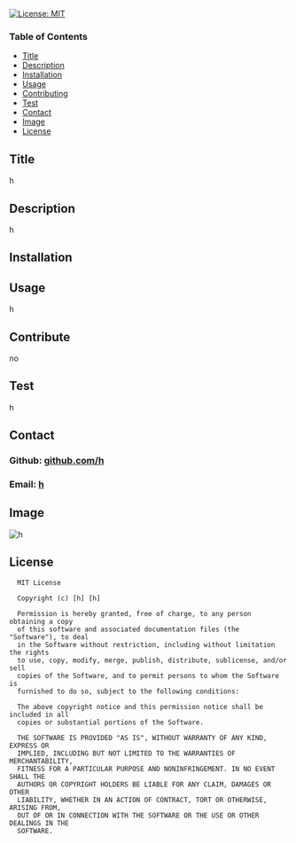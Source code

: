 [![License: MIT](https://img.shields.io/badge/License-MIT-yellow.svg)](https://opensource.org/licenses/MIT)

### Table of Contents
- [Title](#Title)
- [Description](#description)
- [Installation](#installation)
- [Usage](#usage)
- [Contributing](#contributing)
- [Test](#test)
- [Contact](#contact)
- [Image](#image)
- [License](#license)

## Title

h

## Description

h

## Installation



## Usage

h

## Contribute

no

## Test

h

## Contact

 ### Github: [github.com/h](https://github.com/h)

 ### Email: [h](mailto:h?subject=[GitHub])

## Image

 ![h](h)

## License


      MIT License

      Copyright (c) [h] [h]
      
      Permission is hereby granted, free of charge, to any person obtaining a copy
      of this software and associated documentation files (the "Software"), to deal
      in the Software without restriction, including without limitation the rights
      to use, copy, modify, merge, publish, distribute, sublicense, and/or sell
      copies of the Software, and to permit persons to whom the Software is
      furnished to do so, subject to the following conditions:
      
      The above copyright notice and this permission notice shall be included in all
      copies or substantial portions of the Software.
      
      THE SOFTWARE IS PROVIDED "AS IS", WITHOUT WARRANTY OF ANY KIND, EXPRESS OR
      IMPLIED, INCLUDING BUT NOT LIMITED TO THE WARRANTIES OF MERCHANTABILITY,
      FITNESS FOR A PARTICULAR PURPOSE AND NONINFRINGEMENT. IN NO EVENT SHALL THE
      AUTHORS OR COPYRIGHT HOLDERS BE LIABLE FOR ANY CLAIM, DAMAGES OR OTHER
      LIABILITY, WHETHER IN AN ACTION OF CONTRACT, TORT OR OTHERWISE, ARISING FROM,
      OUT OF OR IN CONNECTION WITH THE SOFTWARE OR THE USE OR OTHER DEALINGS IN THE
      SOFTWARE.

